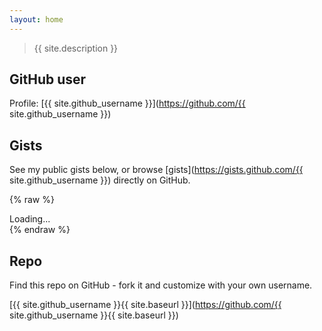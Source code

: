 ```yaml
---
layout: home
---
```


> {{ site.description }}

## GitHub user

Profile: [{{ site.github_username }}](https://github.com/{{ site.github_username }})


## Gists

See my public gists below, or browse [gists](https://gists.github.com/{{ site.github_username }}) directly on GitHub.

{% raw %}
<div id="target">Loading...</div>
<script id="template" type="x-tmpl-mustache">
    <ol>
    {{#gists}}
        <li>
            <a href="{{ html_url }}">link</a> <span>{{ description }}</span>
        </li>
    {{/gists}}
    </ol>
</script>
{% endraw %}

<script>
    renderGists(
        '{{ site.github_username }}'
    )
</script>


## Repo

Find this repo on GitHub - fork it and customize with your own username.

[{{ site.github_username }}{{ site.baseurl }}](https://github.com/{{ site.github_username }}{{ site.baseurl }})
